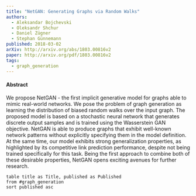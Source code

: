```yaml
---
title: "NetGAN: Generating Graphs via Random Walks"
authors:
  - Aleksandar Bojchevski
  - Oleksandr Shchur
  - Daniel Zügner
  - Stephan Günnemann
published: 2018-03-02
arXiv: http://arxiv.org/abs/1803.00816v2
paper: http://arxiv.org/pdf/1803.00816v2
tags:
  - graph_generation
---
```


#### Abstract

We propose NetGAN - the first implicit generative model for graphs able to mimic real-world networks. We pose the problem of graph generation as learning the distribution of biased random walks over the input graph. The proposed model is based on a stochastic neural network that generates discrete output samples and is trained using the Wasserstein GAN objective. NetGAN is able to produce graphs that exhibit well-known network patterns without explicitly specifying them in the model definition. At the same time, our model exhibits strong generalization properties, as highlighted by its competitive link prediction performance, despite not being trained specifically for this task. Being the first approach to combine both of these desirable properties, NetGAN opens exciting avenues for further research.



```dataview
table title as Title, published as Published 
from #graph_generation 
sort published asc
```
